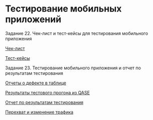 # Тестирование мобильных приложений

Задание 22. Чек-лист и тест-кейсы для тестирования мобильного приложения

[Чек-лист](https://docs.google.com/spreadsheets/d/1cpbMmvvscVzHP33e_qdLK6kBKEet1G3gYYKGbcTC4eA/edit?usp=sharing)

           
[Тест-кейсы](https://github.com/user-attachments/files/17279303/G8-2024-10-07.pdf)


Задание 23. Тестирование мобильного приложения и отчет по результатам тестирования

[Отчеты о дефекте в таблице](https://github.com/user-attachments/files/17334830/Issues.10.10.xlsx)


[Результаты тестового прогона из QASЕ](https://github.com/user-attachments/files/17334806/G8-Express%2Brun%2B2024_10_09.pdf)


[Отчет по результатам тестирования](https://github.com/user-attachments/files/17334832/_._._.pdf)


[Перехват и изменение трафика](https://drive.google.com/file/d/1xynB8n6i_1BzpDx2STGo-N4UftUqLWMJ/view?usp=sharing)

